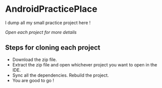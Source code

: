 # AndroidPracticePlace

I dump all my small practice project here !

*Open each project for more details*

## Steps for cloning each project

* Download the zip file.
* Extract the zip file and open whichever project you want to open in the IDE.
* Sync all the dependencies. Rebuild the project.
* You are good to go !

